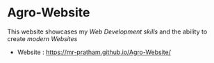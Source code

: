 # Agro-Website

This website showcases my *Web Development skills* and the ability to create *modern Websites*
* Website : https://mr-pratham.github.io/Agro-Website/
